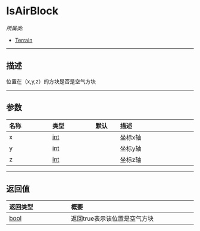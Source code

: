 # IsAirBlock

*所属类*:
* [Terrain](/Api/Classes/Build/Terrain.md)
------------------------------------------------------------------------------------------
## 描述

位置在（x,y,z）的方块是否是空气方块

------------------------------------------------------------------------------------------
## 参数

|<div style="width:100px">名称</div>|<div style="width:100px">类型</div>|<div style="width:50px">默认</div>|<div style="width:350px">描述</div>|
|:---|:---|:---|:---|
|x|[int](/Api/DataType/Number.md)||坐标x轴|
|y|[int](/Api/DataType/Number.md)||坐标y轴|
|z|[int](/Api/DataType/Number.md)||坐标z轴|

------------------------------------------------------------------------------------------
## 返回值

|<div style="width:150px">返回类型</div>|<div style="width:520px">概要</div>|
|:---|:---|
|[bool](/Api/DataType/Bool.md)|返回true表示该位置是空气方块|
